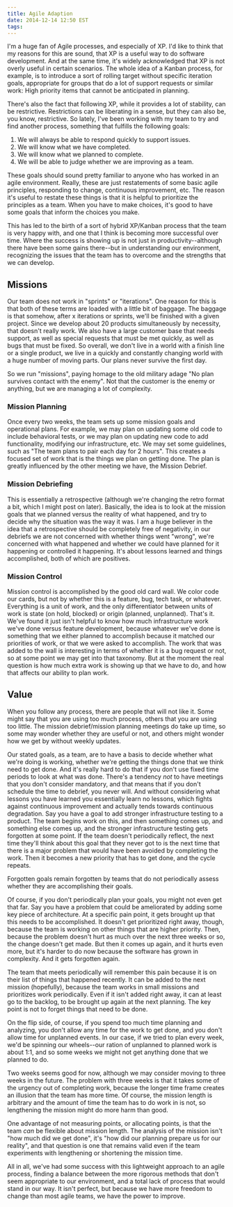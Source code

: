 ```yaml
---
title: Agile Adaption
date: 2014-12-14 12:50 EST
tags:
---
```


I'm a huge fan of Agile processes, and especially of XP. I'd like to think that my reasons for this are sound, that XP is a useful way to do software development. And at the same time, it's widely acknowledged that XP is not overly useful in certain scenarios. The whole idea of a Kanban process, for example, is to introduce a sort of rolling target without specific iteration goals, appropriate for groups that do a lot of support requests or similar work: High priority items that cannot be anticipated in planning.

There's also the fact that following XP, while it provides a lot of stability, can be restrictive. Restrictions can be liberating in a sense, but they can also be, you know, restrictive. So lately, I've been working with my team to try and find another process, something that fulfills the following goals:

1. We will always be able to respond quickly to support issues.
1. We will know what we have completed.
1. We will know what we planned to complete.
1. We will be able to judge whether we are improving as a team.

These goals should sound pretty familiar to anyone who has worked in an agile environment. Really, these are just restatements of some basic agile principles, responding to change, continuous improvement, etc. The reason it's useful to restate these things is that it is helpful to prioritize the principles as a team. When you have to make choices, it's good to have some goals that inform the choices you make.

This has led to the birth of a sort of hybrid XP/Kanban process that the team is very happy with, and one that I think is becoming more successful over time. Where the success is showing up is not just in productivity--although there have been some gains there--but in understanding our environment, recognizing the issues that the team has to overcome and the strengths that we can develop.

## Missions
Our team does not work in "sprints" or "iterations". One reason for this is that both of these terms are loaded with a little bit of baggage. The baggage is that somehow, after x iterations or sprints, we'll be finished with a given project. Since we develop about 20 products simultaneously by necessity, that doesn't really work. We also have a large customer base that needs support, as well as special requests that must be met quickly, as well as bugs that must be fixed. So overall, we don't live in a world with a finish line or a single product, we live in a quickly and constantly changing world with a huge number of moving parts. Our plans never survive the first day.

So we run "missions", paying homage to the old military adage "No plan survives contact with the enemy". Not that the customer is the enemy or anything, but we are managing a lot of complexity.

### Mission Planning

Once every two weeks, the team sets up some mission goals and operational plans. For example, we may plan on updating some old code to include behavioral tests, or we may plan on updating new code to add functionality, modifying our infrastructure, etc. We may set some guidelines, such as "The team plans to pair each day for 2 hours". This creates a focused set of work that is the things we plan on getting done. The plan is greatly influenced by the other meeting we have, the Mission Debrief.

### Mission Debriefing

This is essentially a retrospective (although we're changing the retro format a bit, which I might post on later). Basically, the idea is to look at the mission goals that we planned versus the reality of what happened, and try to decide why the situation was the way it was. I am a huge believer in the idea that a retrospective should be completely free of negativity, in our debriefs we are not concerned with whether things went "wrong", we're concerned with what happened and whether we could have planned for it happening or controlled it happening. It's about lessons learned and things accomplished, both of which are positives.

### Mission Control

Mission control is accomplished by the good old card wall. We color code our cards, but not by whether this is a feature, bug, tech task, or whatever. Everything is a unit of work, and the only differentiator between units of work is state (on hold, blocked) or origin (planned, unplanned). That's it. We've found it just isn't helpful to know how much infrastructure work we've done versus feature development, because whatever we've done is something that we either planned to accomplish because it matched our priorities of work, or that we were asked to accomplish. The work that was added to the wall is interesting in terms of whether it is a bug request or not, so at some point we may get into that taxonomy. But at the moment the real question is how much extra work is showing up that we have to do, and how that affects our ability to plan work. 

## Value

When you follow any process, there are people that will not like it. Some might say that you are using too much process, others that you are using too little. The mission debrief/mission planning meetings do take up time, so some may wonder whether they are useful or not, and others might wonder how we get by without weekly updates. 

Our stated goals, as a team, are to have a basis to decide whether what we're doing is working, whether we're getting the things done that we think need to get done. And it's really hard to do that if you don't use fixed time periods to look at what was done. There's a tendency *not* to have meetings that you don't consider mandatory, and that means that if you don't schedule the time to debrief, you never will. And without considering what lessons you have learned you essentially learn no lessons, which fights against continuous improvement and actually tends towards continuous degradation. Say you have a goal to add stronger infrastructure testing to a product. The team begins work on this, and then something comes up, and something else comes up, and the stronger infrastructure testing gets forgotten at some point. If the team doesn't periodically reflect, the next time they'll think about this goal that they never got to is the next time that there is a major problem that would have been avoided by completing the work. Then it becomes a new priority that has to get done, and the cycle repeats.

Forgotten goals remain forgotten by teams that do not periodically assess whether they are accomplishing their goals.

Of course, if you don't periodically plan your goals, you might not even get that far. Say you have a problem that could be ameliorated by adding some key piece of architecture. At a specific pain point, it gets brought up that this needs to be accomplished. It doesn't get prioritized right away, though, because the team is working on other things that are higher priority. Then, because the problem doesn't hurt as much over the next three weeks or so, the change doesn't get made. But then it comes up again, and it hurts even more, but it's harder to do now because the software has grown in complexity. And it gets forgotten again.

The team that meets periodically will remember this pain because it is on their list of things that happened recently. It can be added to the next mission (hopefully), because the team works in small missions and prioritizes work periodically. Even if it isn't added right away, it can at least go to the backlog, to be brought up again at the next planning. The key point is not to forget things that need to be done.

On the flip side, of course, if you spend too much time planning and analyzing, you don't allow any time for the work to get done, and you don't allow time for unplanned events. In our case, if we tried to plan every week, we'd be spinning our wheels--our ration of unplanned to planned work is about 1:1, and so some weeks we might not get anything done that we planned to do.

Two weeks seems good for now, although we may consider moving to three weeks in the future. The problem with three weeks is that it takes some of the urgency out of completing work, because the longer time frame creates an illusion that the team has more time. Of course, the mission length is arbitrary and the amount of time the team has to do work in is not, so lengthening the mission might do more harm than good.

One advantage of not measuring points, or allocating points, is that the team *can* be flexible about mission length. The analysis of the mission isn't "how much did we get done", it's "how did our planning prepare us for our reality", and that question is one that remains valid even if the team experiments with lengthening or shortening the mission time.

All in all, we've had some success with this lightweight approach to an agile process, finding a balance between the more rigorous methods that don't seem appropriate to our environment, and a total lack of process that would stand in our way. It isn't perfect, but because we have more freedom to change than most agile teams, we have the power to improve.
